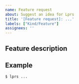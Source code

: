 ```yaml
---
name: Feature request
about: Suggest an idea for Lprs
title: '[Feature request]: ...'
labels: ["Kind/Feature"]
assignees: ''
---
```


## Feature description
<!-- A clear and concise description of what the feature is, and why you think it is needed. -->

## Example
<!-- A clear and concise example of how the feature will be used. (If needed) -->
```bash
$ lprs ...
```
